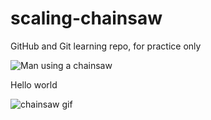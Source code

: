 # scaling-chainsaw
GitHub and Git learning repo, for practice only

![Man using a chainsaw](https://media.giphy.com/media/SGV9O1fuh2nf5T8FNW/giphy.gif)

Hello world

![chainsaw gif](https://media.giphy.com/media/fwc2FKpbUoGDm9sgQn/giphy.gif)

